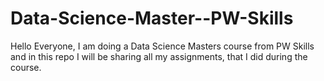 # Data-Science-Master--PW-Skills

Hello Everyone, 
I am doing a Data Science Masters course from PW Skills and in this repo I will be sharing all my assignments, that I did during the course.
